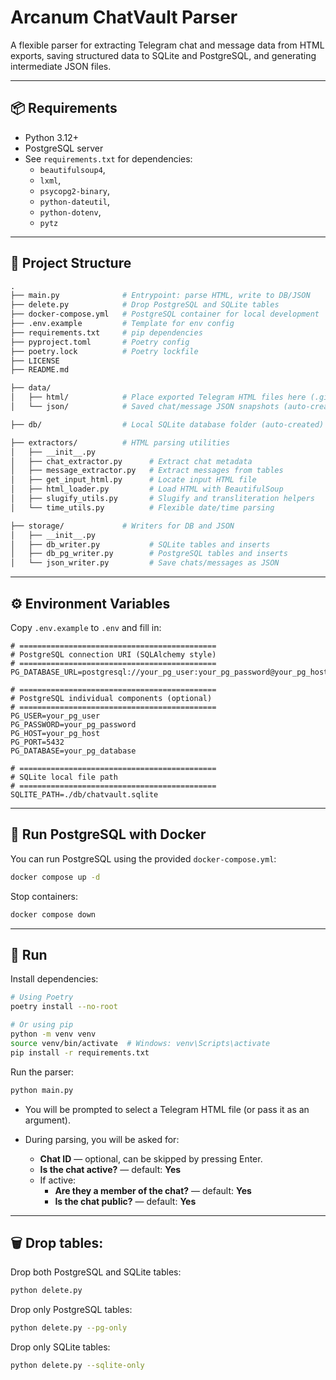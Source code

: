 # Arcanum ChatVault Parser

A flexible parser for extracting Telegram chat and message data from HTML exports, saving structured data to SQLite and PostgreSQL, and generating intermediate JSON files.

---

## 📦 Requirements

- Python 3.12+
- PostgreSQL server
- See `requirements.txt` for dependencies:
  - `beautifulsoup4`, 
  - `lxml`,
  - `psycopg2-binary`,
  - `python-dateutil`,
  - `python-dotenv`,
  - `pytz`

---

## 📂 Project Structure

```graphql
.
├── main.py              # Entrypoint: parse HTML, write to DB/JSON
├── delete.py            # Drop PostgreSQL and SQLite tables
├── docker-compose.yml   # PostgreSQL container for local development
├── .env.example         # Template for env config
├── requirements.txt     # pip dependencies
├── pyproject.toml       # Poetry config
├── poetry.lock          # Poetry lockfile
├── LICENSE
├── README.md

├── data/
│   ├── html/            # Place exported Telegram HTML files here (.gitkeep)
│   └── json/            # Saved chat/message JSON snapshots (auto-created)

├── db/                  # Local SQLite database folder (auto-created)

├── extractors/          # HTML parsing utilities
│   ├── __init__.py
│   ├── chat_extractor.py      # Extract chat metadata
│   ├── message_extractor.py   # Extract messages from tables
│   ├── get_input_html.py      # Locate input HTML file
│   ├── html_loader.py         # Load HTML with BeautifulSoup
│   ├── slugify_utils.py       # Slugify and transliteration helpers
│   └── time_utils.py          # Flexible date/time parsing

├── storage/             # Writers for DB and JSON
│   ├── __init__.py
│   ├── db_writer.py           # SQLite tables and inserts
│   ├── db_pg_writer.py        # PostgreSQL tables and inserts
│   └── json_writer.py         # Save chats/messages as JSON
```

---

## ⚙️ Environment Variables

Copy `.env.example` to `.env` and fill in:

```env
# ============================================
# PostgreSQL connection URI (SQLAlchemy style)
# ============================================
PG_DATABASE_URL=postgresql://your_pg_user:your_pg_password@your_pg_host:5432/your_pg_database

# ============================================
# PostgreSQL individual components (optional)
# ============================================
PG_USER=your_pg_user
PG_PASSWORD=your_pg_password
PG_HOST=your_pg_host
PG_PORT=5432
PG_DATABASE=your_pg_database

# ============================================
# SQLite local file path
# ============================================
SQLITE_PATH=./db/chatvault.sqlite
```

---

## 🐳 Run PostgreSQL with Docker

You can run PostgreSQL using the provided `docker-compose.yml`:

```bash
docker compose up -d
```

Stop containers:

```bash
docker compose down
```

---

## 🚀 Run

Install dependencies:

```bash
# Using Poetry
poetry install --no-root

# Or using pip
python -m venv venv
source venv/bin/activate  # Windows: venv\Scripts\activate
pip install -r requirements.txt
```

Run the parser:

```bash
python main.py
```

- You will be prompted to select a Telegram HTML file (or pass it as an argument).

- During parsing, you will be asked for:
  - **Chat ID** — optional, can be skipped by pressing Enter.
  - **Is the chat active?** — default: **Yes**
  - If active: 
    - **Are they a member of the chat?** — default: **Yes**
    - **Is the chat public?** — default: **Yes**

---

## 🗑️ Drop tables:

Drop both PostgreSQL and SQLite tables:
```bash
python delete.py
```
Drop only PostgreSQL tables:
```bash
python delete.py --pg-only
```

Drop only SQLite tables:
```bash
python delete.py --sqlite-only
```
